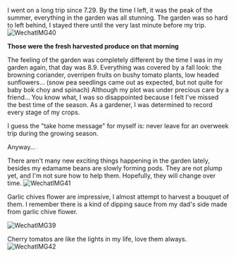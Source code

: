I went on a long trip since 7.29. By the time I left, it was the peak of the summer, everything in the garden was all stunning. The garden was so hard to left behind, I stayed there until the very last minute before my trip. 
![WechatIMG40](https://user-images.githubusercontent.com/79727789/130333401-16fc9c6e-60ca-4a53-8f75-ca8b173ac5b0.jpeg)

**Those were the fresh harvested produce on that morning**

The feeling of the garden was completely different by the time I was in my garden again, that day was 8.9. Everything was covered by a fall look: the browning coriander, overripen fruits on bushy tomato plants, low headed sunflowers... (snow pea seedlings came out as expected, but not quite for baby bok choy and spinach) 
Although my plot was under precious care by a friend... You know what, I was so disappointed because I felt I've missed the best time of the season. 
As a gardener, I was determined to record every stage of my crops. 

I guess the "take home message" for myself is: never leave for an overweek trip during the growing season. 

Anyway...

There aren't many new exciting things happening in the garden lately, besides my edamame beans are slowly forming pods. They are not plump yet, and I'm not sure how to help them. Hopefully, they will change over time. 
![WechatIMG41](https://user-images.githubusercontent.com/79727789/130335661-43e84c67-9b6a-4cd4-a11b-909b6454ddb0.jpeg)


Garlic chives flower are impressive, I almost attempt to harvest a bouquet of them. I remember there is a kind of dipping sauce from my dad's side made from garlic chive flower. 

![WechatIMG39](https://user-images.githubusercontent.com/79727789/130335744-a638f3c8-9a63-4bbf-9b40-0506d2b09157.jpeg)

Cherry tomatos are like the lights in my life, love them always. 
![WechatIMG42](https://user-images.githubusercontent.com/79727789/130335763-a0213329-e49c-4d78-bd19-b644a475d66e.jpeg)



